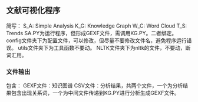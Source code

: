 ## 文献可视化程序
简写：
    S_A: Simple Analysis
    K_G: Knowledge Graph
    W_C: Word Cloud
    T_S: Trends
SA.PY为运行程序，但形成GEXF文件，需调用KG.PY。二者绑定。
config文件夹下为配置文件，可以修改，但尽量不要修改文件名，避免程序运行错误。
utils文件夹下为工具函数不要动。
NLTK文件夹下为nltk的文件，不要动，断词汇用。

### 文件输出
包含： 
    GEXF文件：知识图谱
    CSV文件：分析结果，共两个文件，一个为分析结果包含出现关系词，一个为中间文件传递到KG.PY进行分析生成GEXF文件。
    


